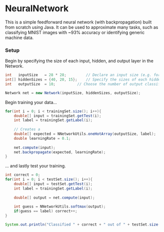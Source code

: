 # NeuralNetwork
This is a simple feedforward neural network (with backpropagation) built from scratch using Java. It can be used to approximate many tasks, such as classifying MNIST images with ~93% accuracy or identifying generic machine data.


### Setup
Begin by specifying the size of each input, hidden, and output layer in the Network.
```java
int   inputSize   = 28 * 28;		 // Declare an input size (e.g. for a 28x28 pixel MNIST image)
int[] hiddenSizes = {40, 20, 15};	 // Specify the sizes of each hidden layer (at least 1 layer needed)
int   outputSize  = 10;			 // Choose the number of output classifications

Network net = new Network(inputSize, hiddenSizes, outputSize);
```

Begin training your data...
```java
for(int i = 0; i < trainingSet.size(); i++){
	double[] input = trainingSet.getTest(i);
	int label = trainingSet.getLabel(i);
	
	// Creates a 
	double[] expected = NNetworkUtils.oneHotArray(outputSize, label);
	double learningRate = 0.1;
	
	net.compute(input);
	net.backpropagate(expected, learningRate);
}
```


... and lastly test your training.
```java
int correct = 0;
for(int i = 0; i < testSet.size(); i++){
	double[] input = testSet.getTest(i);
	int label = trainingSet.getLabel(i);
	
	double[] output = net.compute(input);
	
	int guess = NNetworkUtils.softmax(output);
	if(guess == label) correct++;
}

System.out.println("Classified " + correct + " out of " + testSet.size());
```
